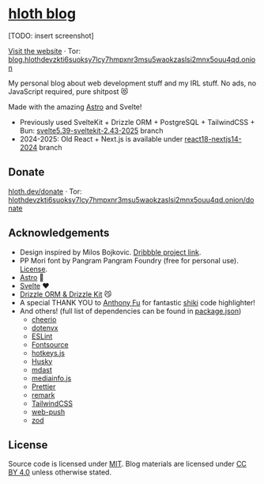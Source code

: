 # [hloth blog](https://blog.hloth.dev)

[TODO: insert screenshot]

[Visit the website](https://blog.hloth.dev) · Tor: [blog.hlothdevzkti6suoksy7lcy7hmpxnr3msu5waokzaslsi2mnx5ouu4qd.onion](http://blog.hlothdevzkti6suoksy7lcy7hmpxnr3msu5waokzaslsi2mnx5ouu4qd.onion/)

My personal blog about web development stuff and my IRL stuff. No ads, no JavaScript required, pure shitpost 😻

Made with the amazing [Astro](https://astro.build/) and Svelte!

- Previously used SvelteKit + Drizzle ORM + PostgreSQL + TailwindCSS + Bun: [svelte5.39-sveltekit-2.43-2025](../tree/svelte5.39-sveltekit-2.43-2025) branch
- 2024-2025: Old React + Next.js is available under [react18-nextjs14-2024](../tree/react18-nextjs14-2024) branch

## Donate

[hloth.dev/donate](https://hloth.dev/donate) · Tor: [hlothdevzkti6suoksy7lcy7hmpxnr3msu5waokzaslsi2mnx5ouu4qd.onion/donate](http://hlothdevzkti6suoksy7lcy7hmpxnr3msu5waokzaslsi2mnx5ouu4qd.onion/donate)

## Acknowledgements

- Design inspired by Milos Bojkovic. [Dribbble project link](https://dribbble.com/shots/21592801-Blog-post-exploration).
- PP Mori font by Pangram Pangram Foundry (free for personal use). [License](./static/pp-mori/license.pdf).
- [Astro](https://astro.build/) 🚀
- [Svelte](https://svelte.dev/) ❤️
- [Drizzle ORM & Drizzle Kit](https://orm.drizzle.team/) 😼
- A special THANK YOU to [Anthony Fu](https://antfu.me/) for fantastic [shiki](https://github.com/shikijs/shiki) code highlighter!
- And others! (full list of dependencies can be found in [package.json](./package.json))
  - [cheerio](https://cheerio.js.org/)
  - [dotenvx](https://dotenvx.com/)
  - [ESLint](https://eslint.org)
  - [Fontsource](https://fontsource.org/)
  - [hotkeys.js](https://wangchujiang.com/hotkeys-js/)
  - [Husky](https://typicode.github.io/husky/)
  - [mdast](https://github.com/syntax-tree/mdast)
  - [mediainfo.js](https://mediainfo.js.org/)
  - [Prettier](https://prettier.io)
  - [remark](https://github.com/remarkjs/remark)
  - [TailwindCSS](https://tailwindcss.com/)
  - [web-push](https://github.com/web-push-libs/web-push)
  - [zod](https://zod.dev/)

## License

Source code is licensed under [MIT](./LICENSE). Blog materials are licensed under [CC BY 4.0](https://creativecommons.org/licenses/by/4.0/) unless otherwise stated.
